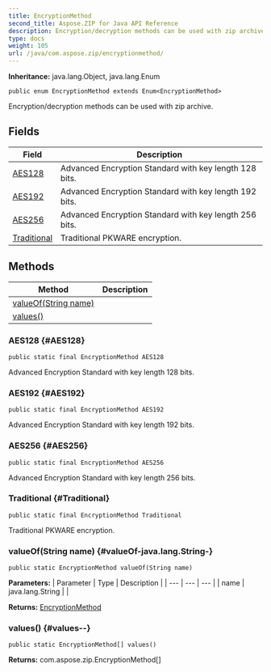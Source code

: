```yaml
---
title: EncryptionMethod
second_title: Aspose.ZIP for Java API Reference
description: Encryption/decryption methods can be used with zip archive.
type: docs
weight: 105
url: /java/com.aspose.zip/encryptionmethod/
---
```


**Inheritance:**
java.lang.Object, java.lang.Enum
```
public enum EncryptionMethod extends Enum<EncryptionMethod>
```

Encryption/decryption methods can be used with zip archive.
## Fields

| Field | Description |
| --- | --- |
| [AES128](#AES128) | Advanced Encryption Standard with key length 128 bits. |
| [AES192](#AES192) | Advanced Encryption Standard with key length 192 bits. |
| [AES256](#AES256) | Advanced Encryption Standard with key length 256 bits. |
| [Traditional](#Traditional) | Traditional PKWARE encryption. |
## Methods

| Method | Description |
| --- | --- |
| [valueOf(String name)](#valueOf-java.lang.String-) |  |
| [values()](#values--) |  |
### AES128 {#AES128}
```
public static final EncryptionMethod AES128
```


Advanced Encryption Standard with key length 128 bits.

### AES192 {#AES192}
```
public static final EncryptionMethod AES192
```


Advanced Encryption Standard with key length 192 bits.

### AES256 {#AES256}
```
public static final EncryptionMethod AES256
```


Advanced Encryption Standard with key length 256 bits.

### Traditional {#Traditional}
```
public static final EncryptionMethod Traditional
```


Traditional PKWARE encryption.

### valueOf(String name) {#valueOf-java.lang.String-}
```
public static EncryptionMethod valueOf(String name)
```




**Parameters:**
| Parameter | Type | Description |
| --- | --- | --- |
| name | java.lang.String |  |

**Returns:**
[EncryptionMethod](../../com.aspose.zip/encryptionmethod)
### values() {#values--}
```
public static EncryptionMethod[] values()
```




**Returns:**
com.aspose.zip.EncryptionMethod[]
